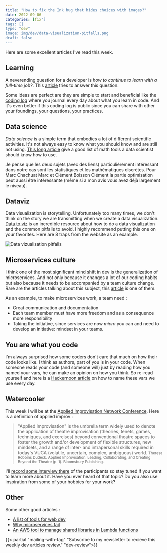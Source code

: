 ```yaml
---
title: "How to fix the Ink bug that hides choices with images?"
date: 2022-09-06
categories: [fix"]
tags: []
type: "dev"
image: img/dev/data-visualization-pitfalls.png
draft: false
---
```


Here are some excellent articles I've read this week.

## Learning

A neverending question for a developer is _how to continue to learn with a full-time job?_. This [article](https://dev.to/beznet/learning-code-while-working-a-full-time-job-365p) tries to answer this question.

Some ideas are perfect are they are simple to start and beneficial like the [coding log](/dev/code-log/) where you journal every day about what you learn in code. And it's even better if this coding log is public since you can share with other your foundings, your questions, your practices.

## Data science

_Data science_ is a simple term that embodies a lot of different scientific activities. It's not always easy to know what you should know and are still not using. [This long article](https://towardsdatascience.com/essential-math-for-data-science-why-and-how-e88271367fbd) give a good list of math tools a data scientist should know how to use. 


Je pense que les deux sujets (avec des liens) particulièrement intéressant dans notre cas sont les statistiques et les mathématiques discrètes. Pour  Marc Chachuat Marc  et  Clément Boisson Clément  la partie optimisation peut aussi être intéressante (même si a mon avis vous avez déjà largement le niveau).

## Dataviz
Data visualization is storytelling. Unfortunately too many times, we don't think on the story we are transmitting when we create a data visualization. [Data to viz](https://www.data-to-viz.com/caveats.html) is an incredible resource about how to do a data visualization and the common pitfalls to avoid. I highly recommend putting this one on your favorites. Here are 8 traps from the website as an example.

![Data vizualisation pitfalls](/img/dev/data-visualization-pitfalls.png)

## Microservices culture
I think one of the most significant mind shift in dev is the generalization of microservices. And not only because it changes a lot of our coding habits but also because it needs to be accompanied by a team culture change. Rare are the articles talking about this subject, this [article](https://buttercms.com/books/microservices-for-startups/designing-a-successful-microservices-engineering-culture) is one of them.

As an example, to make microservices work, a team need : 

- Great communication and documentation
- Each team member must have more freedom and as a consequence more responsibility
- Taking the initiative, since services are now _micro_ you can and need to develop an initiative: mindset in your teams.

## You are what you code
I'm always surprised how some coders don't care that much on how their code looks like. I think as authors, part of you is in your code. When someone reads your code (and someone will) just by reading how you named your vars, he can make an opinion on how you think. So re-read yourself and here is a [Hackernoon article](https://hackernoon.com/the-art-of-naming-variables-52f44de00aad) on how to name these vars we use every day.

## Watercooler
This week I will be at the [Applied Improvisation Network Conference](http://appliedimprovisation.network/). Here is a definition of applied improv : 

> "Applied Improvisation" is the umbrella term widely used to denote the application of theatre improvisation (theories, tenets, games, techniques, and exercises) beyond conventional theatre spaces to foster the growth and/or development of flexible structures, new mindsets, and a range of inter- and intrapersonal skills required in today's VUCA (volatile, uncertain, complex, ambiguous) world.
> <small>Theresa Robbins Dudeck. Applied Improvisation: Leading, Collaborating, and Creating Beyond the Theatre (p. 1). Bloomsbury Publishing.</small> 

I'll [record some interview there](http://theworldasastage.com/two-questions-at-the-applied-improvisation-network-conference/) of the participants so stay tuned if you want to learn more about it. Have you ever heard of that topic? Do you also use inspiration from some of your hobbies for your work?


## Other
Some other good articles : 

- [A list of tools for web dev](https://dzone.com/articles/10-tools-i-use-for-mobile-web-development-with-2-b)
- [Why microservices fail](https://hackernoon.com/why-microservices-fail-6cdc006f9540)
- [An AWS tool to manage shared libraries in Lambda functions](https://hackernoon.com/why-microservices-fail-6cdc006f9540)


{{< partial "mailing-with-tag" "Subscribe to my newsletter to recieve this weekly dev articles review." "dev-review">}}



